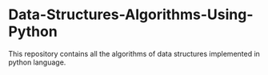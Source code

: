 # Data-Structures-Algorithms-Using-Python
This repository contains all the algorithms of data structures implemented in python language. 
